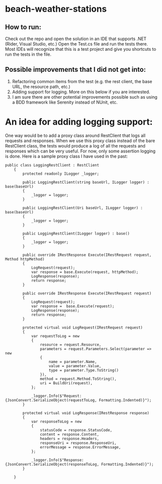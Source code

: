 # beach-weather-stations
## How to run:
Check out the repo and open the solution in an IDE that supports .NET (Rider, Visual Studio, etc.)
Open the Test.cs file and run the tests there. Most IDEs will recognize that this is a test project and give you shortcuts to run the tests in the file.
## Possible improvements that I did not get into:
1. Refactoring common items from the test (e.g. the rest client, the base URL, the resource path, etc.)
2. Adding support for logging. More on this below if you are interested.
3. I am sure there are other potential improvements possible such as using a BDD framework like Serenity instead of NUnit, etc.
# An idea for adding logging support:
One way would be to add a proxy class around RestClient that logs all requests and responses. When we use this proxy class instead of the bare RestClient class, the tests would produce a log of all the requests and responses which can be very useful. For now, only some assertion logging is done. Here is a sample proxy class I have used in the past:
```
public class LoggingRestClient : RestClient
    {
        protected readonly ILogger _logger;

        public LoggingRestClient(string baseUrl, ILogger logger) : base(baseUrl)
        {
            _logger = logger;
        }

        public LoggingRestClient(Uri baseUrl, ILogger logger) : base(baseUrl)
        {
            _logger = logger;
        }

        public LoggingRestClient(ILogger logger) : base()
        {
            _logger = logger;
        }

        public override IRestResponse Execute(IRestRequest request, Method httpMethod)
        {
            LogRequest(request);
            var response = base.Execute(request, httpMethod);
            LogResponse(response);
            return response;
        }

        public override IRestResponse Execute(IRestRequest request)
        {
            LogRequest(request);
            var response =  base.Execute(request);
            LogResponse(response);
            return response;
        }

        protected virtual void LogRequest(IRestRequest request)
        {
            var requestToLog = new
            {
                resource = request.Resource,
                parameters = request.Parameters.Select(parameter => new
                {
                    name = parameter.Name,
                    value = parameter.Value,
                    type = parameter.Type.ToString()
                }),
                method = request.Method.ToString(),
                uri = BuildUri(request),
            };

            _logger.Info($"Request: {JsonConvert.SerializeObject(requestToLog, Formatting.Indented)}");
        }

        protected virtual void LogResponse(IRestResponse response)
        {
            var responseToLog = new
            {
                statusCode = response.StatusCode,
                content = response.Content,
                headers = response.Headers,
                responseUri = response.ResponseUri,
                errorMessage = response.ErrorMessage,
            };

            _logger.Info($"Response: {JsonConvert.SerializeObject(responseToLog, Formatting.Indented)}");
        }

    }
```
